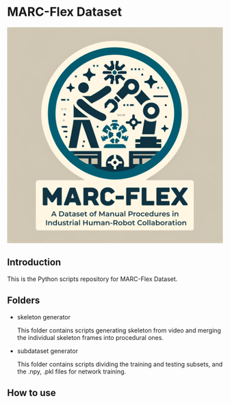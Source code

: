 # MARC-Flex Dataset
 ![MARC-Flex Dataset](/media/marc-flex_full_logo.png)

## Introduction
This is the Python scripts repository for MARC-Flex Dataset.

## Folders
 - skeleton generator
    
    This folder contains scripts generating skeleton from video and merging the individual skeleton frames into procedural ones.
 - subdataset generator
    
    This folder contains scripts dividing the training and testing subsets, and the .npy, .pkl files for network training.

## How to use

